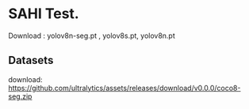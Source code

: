 # SAHI Test.

Download : yolov8n-seg.pt , yolov8s.pt, yolov8n.pt

## Datasets

download: https://github.com/ultralytics/assets/releases/download/v0.0.0/coco8-seg.zip

